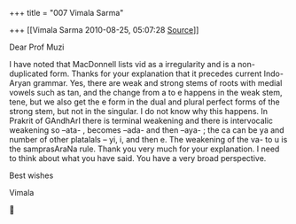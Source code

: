 +++
title = "007 Vimala Sarma"

+++
[[Vimala Sarma	2010-08-25, 05:07:28 [Source](https://groups.google.com/g/samskrita/c/5GesGeF3Mx4)]]



Dear Prof Muzi

I have noted that MacDonnell lists vid as a irregularity and is a non-duplicated form. Thanks for your explanation that it precedes current Indo-Aryan grammar. Yes, there are weak and strong stems of roots with medial vowels such as tan, and the change from a to e happens in the weak stem, tene, but we also get the e form in the dual and plural perfect forms of the strong stem, but not in the singular. I do not know why this happens. In Prakrit of GAndhArI there is terminal weakening and there is intervocalic weakening so –ata- , becomes –ada-
and then –aya- ; the ca can be ya and number of other platalals – yi, i, and then e. The weakening of the va- to u is the samprasAraNa rule.
Thank you very much for your explanation. I need to think about what you have said. You have a very broad perspective.

Best wishes

Vimala



